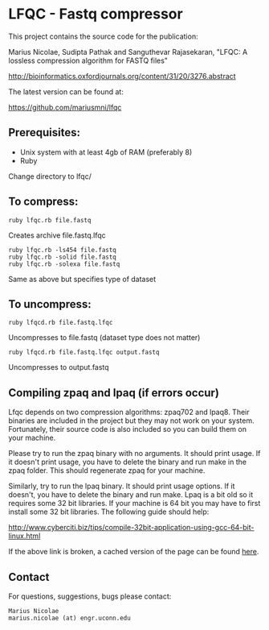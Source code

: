 # LFQC - Fastq compressor

This project contains the source code for the publication:

Marius Nicolae, Sudipta Pathak and Sanguthevar Rajasekaran, "LFQC: A lossless compression algorithm for FASTQ files"

http://bioinformatics.oxfordjournals.org/content/31/20/3276.abstract


The latest version can be found at:

https://github.com/mariusmni/lfqc

## Prerequisites:
- Unix system with at least 4gb of RAM (preferably 8)
- Ruby


Change directory to lfqc/

## To compress:

```
ruby lfqc.rb file.fastq  
```

Creates archive file.fastq.lfqc

```
ruby lfqc.rb -ls454 file.fastq
ruby lfqc.rb -solid file.fastq
ruby lfqc.rb -solexa file.fastq
``` 
Same as above but specifies type of dataset

## To uncompress:

```
ruby lfqcd.rb file.fastq.lfqc
```

Uncompresses to file.fastq (dataset type does not matter)

```
ruby lfqcd.rb file.fastq.lfqc output.fastq 
```

Uncompresses to output.fastq 


## Compiling zpaq and lpaq (if errors occur)

Lfqc depends on two compression algorithms: zpaq702 and lpaq8. Their binaries are included in the project but they may not work on your system. Fortunately, their source code is also included so you can build them on your machine.

Please try to run the zpaq binary with no arguments. It should print usage. If it doesn't print usage, you have to delete the binary and run make in the zpaq folder. This should regenerate zpaq for your machine.

Similarly, try to run the lpaq binary. It should print usage options. If it doesn't, you have to delete the binary and run make. Lpaq is a bit old so it requires some 32 bit libraries. If your machine is 64 bit you may have to first install some 32 bit libraries. The following guide should help:

http://www.cyberciti.biz/tips/compile-32bit-application-using-gcc-64-bit-linux.html

If the above link is broken, a cached version of the page can be found [here](
http://htmlpreview.github.io/?https://github.com/mariusmni/lfqc/blob/master/doc/compile32.html).

## Contact

For questions, suggestions, bugs please contact:

```
Marius Nicolae 
marius.nicolae (at) engr.uconn.edu 
```

